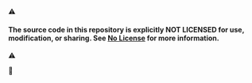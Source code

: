 :warning:
#### The source code in this repository is explicitly NOT LICENSED for use, modification, or sharing. See [No License] for more information.
:warning:

[No License]: https://choosealicense.com/no-permission/


:construction:


